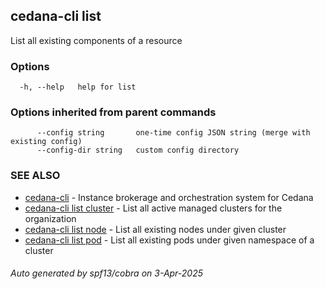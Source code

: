 ## cedana-cli list

List all existing components of a resource

### Options

```
  -h, --help   help for list
```

### Options inherited from parent commands

```
      --config string       one-time config JSON string (merge with existing config)
      --config-dir string   custom config directory
```

### SEE ALSO

* [cedana-cli](cedana-cli.md)	 - Instance brokerage and orchestration system for Cedana
* [cedana-cli list cluster](cedana-cli_list_cluster.md)	 - List all active managed clusters for the organization
* [cedana-cli list node](cedana-cli_list_node.md)	 - List all existing nodes under given cluster
* [cedana-cli list pod](cedana-cli_list_pod.md)	 - List all existing pods under given namespace of a cluster

###### Auto generated by spf13/cobra on 3-Apr-2025
